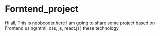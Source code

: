 # Forntend_project

Hi all,
  This is noobcoder,here 
  I am going to share 
  some project based on Frontend using(html, css, js, react.js) these technology.
